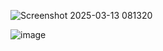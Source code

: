 ![Screenshot 2025-03-13 081320](https://github.com/user-attachments/assets/ddf2d96a-d61f-4312-95e7-b985eb57d2b3)


![image](https://github.com/user-attachments/assets/2f779fee-b99d-4ef4-8d3b-57edd0ccc50d)
